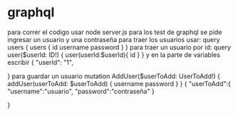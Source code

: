 # graphql
para correr el codigo usar node server.js
para los test de graphql se pide ingresar un usuario y una contraseña
para traer los usuarios usar: 
query users {
  users {
    id
    username
    password
  }
}
para traer un usuario por id:
query user($userId: ID!) {
  user(userId:$userId){
    id
  } 
}
y en la parte de variables escribir 
{
  "userId": "1",
  
}
para guardar un usuario
mutation AddUser($userToAdd: UserToAdd!) {
  addUser(userToAdd: $userToAdd) {
    username
    password
  }
}
{
  "userToAdd":{
    "username":"usuario",
    "password":"contraseña"
  }
  
}
